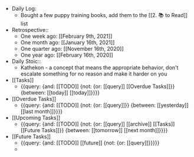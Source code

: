 - Daily Log:
    - Bought a few puppy training books, add them to the [[2. 📚 to Read]] list
- Retrospective::
    - One week ago: [[February 9th, 2021]]
    - One month ago: [[January 16th, 2021]]
    - One quarter ago: [[November 16th, 2020]]
    - One year ago: [[February 16th, 2020]]
- Daily Stoic::
    - Kathekon - a concept that means the appropriate behavior, don't escalate something for no reason and make it harder on you
- [[Tasks]]
    - {{query: {and: [[TODO]] {not: {or: [[query]] [[Overdue Tasks]]}} {between: [[today]] [[today]]}}}}
- [[Overdue Tasks]]
    - {{query: {and: [[TODO]] {not: {or: [[query]]}} {between: [[yesterday]] [[last month]]}}}}
- [[Upcoming Tasks]]
    - {{query: {and: [[TODO]] {not: {or: [[query]] [[archive]] [[Tasks]] [[Future Tasks]]}} {between: [[tomorrow]] [[next month]]}}}}
- [[Future Tasks]]
    - {{query: {and: [[TODO]] [[future]] {not: {or: [[query]]}}}}}
    - 
